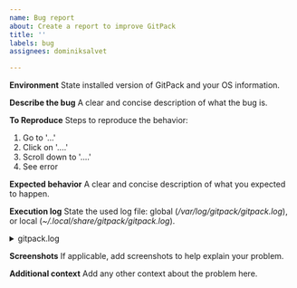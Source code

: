 ```yaml
---
name: Bug report
about: Create a report to improve GitPack
title: ''
labels: bug
assignees: dominiksalvet

---
```


**Environment**
State installed version of GitPack and your OS information.

**Describe the bug**
A clear and concise description of what the bug is.

**To Reproduce**
Steps to reproduce the behavior:
1. Go to '...'
2. Click on '....'
3. Scroll down to '....'
4. See error

**Expected behavior**
A clear and concise description of what you expected to happen.

**Execution log**
State the used log file: global (*/var/log/gitpack/gitpack.log*), or local (*~/.local/share/gitpack/gitpack.log*).

<details>
    <summary>gitpack.log</summary>

```
<gitpack.log contents>
```
</details>

**Screenshots**
If applicable, add screenshots to help explain your problem.

**Additional context**
Add any other context about the problem here.

